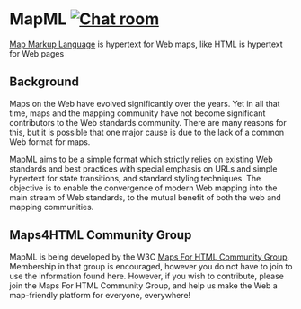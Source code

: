 # MapML [![Chat room][1]][2]

   [1]: https://goo.gl/1kHqwI
   [2]: https://gitter.im/Maps4HTML/

[Map Markup Language](http://maps4html.github.io/MapML/spec/) is hypertext for Web maps, like HTML is hypertext for Web pages

## Background

Maps on the Web have evolved significantly over the years.  Yet in all that time, maps and the mapping community have not become significant contributors to the Web standards community.  There are many reasons for this, but it is possible that one major cause is due to the lack of a common Web format for maps.

MapML aims to be a simple format which strictly relies on existing Web standards and best practices with special emphasis on URLs and simple hypertext for state transitions, and standard styling techniques.  The objective is to enable the convergence of modern Web mapping into the main stream of Web standards, to the mutual benefit of both the web and mapping communities.

## Maps4HTML Community Group

MapML is being developed by the W3C [Maps For HTML Community Group](http://www.w3.org/community/maps4html/).  Membership in that group is encouraged, however you do not have to join to use the information found here.  However, if you wish to contribute, please join the Maps For HTML Community Group, and help us make the Web a map-friendly platform for everyone, everywhere!
